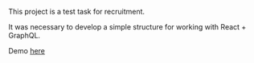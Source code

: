 This project is a test task for recruitment.

It was necessary to develop a simple structure for working with React + GraphQL.

Demo [here](https://deshaser.github.io/testGraphQLTable/build/)
